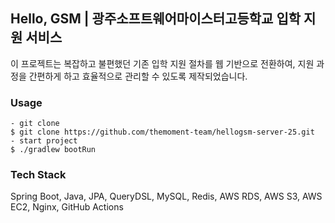 ## Hello, GSM | 광주소프트웨어마이스터고등학교 입학 지원 서비스

이 프로젝트는 복잡하고 불편했던 기존 입학 지원 절차를 웹 기반으로 전환하여, 지원 과정을 간편하게 하고 효율적으로 관리할 수 있도록 제작되었습니다.

### Usage

```
- git clone
$ git clone https://github.com/themoment-team/hellogsm-server-25.git
- start project
$ ./gradlew bootRun
```

### Tech Stack

Spring Boot, Java, JPA, QueryDSL, MySQL, Redis, AWS RDS, AWS S3, AWS EC2, Nginx, GitHub Actions
